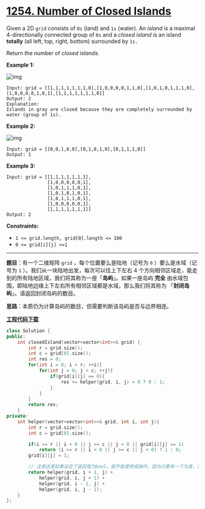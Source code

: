 # [1254. Number of Closed Islands](https://leetcode.com/problems/number-of-closed-islands/)

Given a 2D `grid` consists of `0s` (land) and `1s` (water). An *island* is a maximal 4-directionally connected group of `0s` and a *closed island* is an island **totally** (all left, top, right, bottom) surrounded by `1s.`

Return the number of *closed islands*.

**Example 1:**

![img](https://assets.leetcode.com/uploads/2019/10/31/sample_3_1610.png)

```
Input: grid = [[1,1,1,1,1,1,1,0],[1,0,0,0,0,1,1,0],[1,0,1,0,1,1,1,0],[1,0,0,0,0,1,0,1],[1,1,1,1,1,1,1,0]]
Output: 2
Explanation:
Islands in gray are closed because they are completely surrounded by water (group of 1s).
```

**Example 2:**

![img](https://assets.leetcode.com/uploads/2019/10/31/sample_4_1610.png)

```
Input: grid = [[0,0,1,0,0],[0,1,0,1,0],[0,1,1,1,0]]
Output: 1
```

**Example 3:**

```
Input: grid = [[1,1,1,1,1,1,1],
               [1,0,0,0,0,0,1],
               [1,0,1,1,1,0,1],
               [1,0,1,0,1,0,1],
               [1,0,1,1,1,0,1],
               [1,0,0,0,0,0,1],
               [1,1,1,1,1,1,1]]
Output: 2
```

**Constraints:**

* `1 <= grid.length, grid[0].length <= 100`
* `0 <= grid[i][j] <=1`

-----

**题目**：有一个二维矩阵 `grid` ，每个位置要么是陆地（记号为 `0` ）要么是水域（记号为 `1` ）。我们从一块陆地出发，每次可以往上下左右 4 个方向相邻区域走，能走到的所有陆地区域，我们将其称为一座「**岛屿**」。如果一座岛屿 **完全** 由水域包围，即陆地边缘上下左右所有相邻区域都是水域，那么我们将其称为 「**封闭岛屿**」。请返回封闭岛屿的数目。

**思路**：本质仍为计算岛屿的数目，但需要判断该岛屿是否与边界相连。

[**工程代码下载**](https://github.com/shenkh/leetcode)

``` cpp
class Solution {
public:
    int closedIsland(vector<vector<int>>& grid) {
        int r = grid.size();
        int c = grid[0].size();
        int res = 0;
        for(int i = 0; i < r; ++i){
            for(int j = 0; j < c; ++j){
                if(grid[i][j] == 0){
                    res += helper(grid, i, j) > 0 ? 0 : 1;
                }
            }
        }
        return res;
    }
private:
    int helper(vector<vector<int>>& grid, int i, int j){
        int r = grid.size();
        int c = grid[0].size();

        if(i >= r || i < 0 || j >= c || j < 0 || grid[i][j] == 1)
            return (i >= r || i < 0 || j >= c || j < 0) ? 1 : 0;
        grid[i][j] = 1;

        // 注意这里如果设定了返回值为bool，就不能使用或操作，因为只要有一个为真，则不会继续执行后面的判断
        return helper(grid, i + 1, j) +
            helper(grid, i, j + 1) +
            helper(grid, i - 1, j) +
            helper(grid, i, j - 1);
    }
};
```
